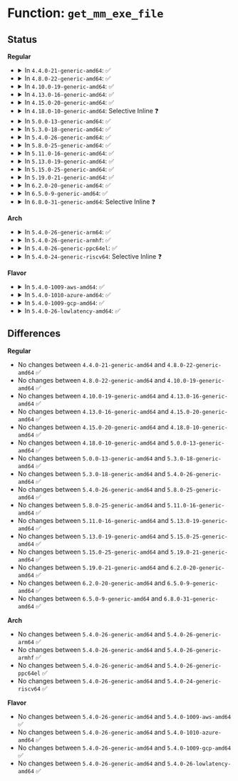 # Function: <code>get_mm_exe_file</code>

## Status
<b>Regular</b>
<ul>
<li>
<details>
<summary>In <code>4.4.0-21-generic-amd64</code>: ✅</summary>

```c
struct file * get_mm_exe_file(struct mm_struct * mm)
```

```json
{
  "name": "get_mm_exe_file",
  "collision_type": "Unique Global",
  "inline_type": "No",
  "funcs": [
    {
      "addr": 18446744071579359728,
      "name": "get_mm_exe_file",
      "external": true,
      "loc": "kernel/fork.c:758",
      "file": "kernel/fork.c",
      "inline": "seen, unknown",
      "caller_inline": [],
      "caller_func": [
        "kernel/fork.c:copy_process",
        "kernel/sys.c:prctl_set_mm_exe_file",
        "kernel/audit.c:audit_log_d_path_exe",
        "fs/coredump.c:do_coredump",
        "fs/proc/base.c:proc_exe_link",
        "security/tomoyo/util.c:tomoyo_get_exe"
      ]
    }
  ],
  "symbols": [
    {
      "addr": 18446744071579359728,
      "name": "get_mm_exe_file",
      "section": ".text",
      "bind": "STB_GLOBAL",
      "size": 94
    }
  ]
}
```
</details>
</li>
<li>
<details>
<summary>In <code>4.8.0-22-generic-amd64</code>: ✅</summary>

```c
struct file * get_mm_exe_file(struct mm_struct * mm)
```

```json
{
  "name": "get_mm_exe_file",
  "collision_type": "Unique Global",
  "inline_type": "No",
  "funcs": [
    {
      "addr": 18446744071579366800,
      "name": "get_mm_exe_file",
      "external": true,
      "loc": "kernel/fork.c:793",
      "file": "kernel/fork.c",
      "inline": "seen, unknown",
      "caller_inline": [],
      "caller_func": [
        "kernel/fork.c:get_task_exe_file",
        "kernel/sys.c:prctl_set_mm_exe_file",
        "kernel/audit.c:audit_log_d_path_exe",
        "fs/coredump.c:do_coredump",
        "security/tomoyo/util.c:tomoyo_get_exe"
      ]
    }
  ],
  "symbols": [
    {
      "addr": 18446744071579366800,
      "name": "get_mm_exe_file",
      "section": ".text",
      "bind": "STB_GLOBAL",
      "size": 94
    }
  ]
}
```
</details>
</li>
<li>
<details>
<summary>In <code>4.10.0-19-generic-amd64</code>: ✅</summary>

```c
struct file * get_mm_exe_file(struct mm_struct * mm)
```

```json
{
  "name": "get_mm_exe_file",
  "collision_type": "Unique Global",
  "inline_type": "No",
  "funcs": [
    {
      "addr": 18446744071579384896,
      "name": "get_mm_exe_file",
      "external": true,
      "loc": "kernel/fork.c:947",
      "file": "kernel/fork.c",
      "inline": "seen, unknown",
      "caller_inline": [],
      "caller_func": [
        "kernel/fork.c:get_task_exe_file",
        "kernel/sys.c:prctl_set_mm_exe_file",
        "kernel/audit.c:audit_log_d_path_exe",
        "fs/coredump.c:do_coredump",
        "security/tomoyo/util.c:tomoyo_get_exe"
      ]
    }
  ],
  "symbols": [
    {
      "addr": 18446744071579384896,
      "name": "get_mm_exe_file",
      "section": ".text",
      "bind": "STB_GLOBAL",
      "size": 94
    }
  ]
}
```
</details>
</li>
<li>
<details>
<summary>In <code>4.13.0-16-generic-amd64</code>: ✅</summary>

```c
struct file * get_mm_exe_file(struct mm_struct * mm)
```

```json
{
  "name": "get_mm_exe_file",
  "collision_type": "Unique Global",
  "inline_type": "No",
  "funcs": [
    {
      "addr": 18446744071579372304,
      "name": "get_mm_exe_file",
      "external": true,
      "loc": "kernel/fork.c:994",
      "file": "kernel/fork.c",
      "inline": "seen, unknown",
      "caller_inline": [],
      "caller_func": [
        "kernel/fork.c:get_task_exe_file",
        "kernel/sys.c:prctl_set_mm_exe_file",
        "kernel/audit.c:audit_log_d_path_exe",
        "fs/coredump.c:do_coredump",
        "security/tomoyo/util.c:tomoyo_get_exe"
      ]
    }
  ],
  "symbols": [
    {
      "addr": 18446744071579372304,
      "name": "get_mm_exe_file",
      "section": ".text",
      "bind": "STB_GLOBAL",
      "size": 75
    }
  ]
}
```
</details>
</li>
<li>
<details>
<summary>In <code>4.15.0-20-generic-amd64</code>: ✅</summary>

```c
struct file * get_mm_exe_file(struct mm_struct * mm)
```

```json
{
  "name": "get_mm_exe_file",
  "collision_type": "Unique Global",
  "inline_type": "No",
  "funcs": [
    {
      "addr": 18446744071579399088,
      "name": "get_mm_exe_file",
      "external": true,
      "loc": "kernel/fork.c:1006",
      "file": "kernel/fork.c",
      "inline": "seen, unknown",
      "caller_inline": [],
      "caller_func": [
        "kernel/fork.c:get_task_exe_file",
        "kernel/sys.c:prctl_set_mm_exe_file",
        "kernel/audit.c:audit_log_d_path_exe",
        "fs/coredump.c:do_coredump",
        "security/tomoyo/util.c:tomoyo_get_exe"
      ]
    }
  ],
  "symbols": [
    {
      "addr": 18446744071579399088,
      "name": "get_mm_exe_file",
      "section": ".text",
      "bind": "STB_GLOBAL",
      "size": 81
    }
  ]
}
```
</details>
</li>
<li>
<details>
<summary>In <code>4.18.0-10-generic-amd64</code>: Selective Inline ❓</summary>

```c
struct file * get_mm_exe_file(struct mm_struct * mm)
```

```json
{
  "name": "get_mm_exe_file",
  "collision_type": "Unique Global",
  "inline_type": "Selective",
  "funcs": [
    {
      "addr": 18446744071579416599,
      "name": "get_mm_exe_file",
      "external": true,
      "loc": "kernel/fork.c:1075",
      "file": "kernel/fork.c",
      "inline": "not declared, inlined",
      "caller_inline": [
        "kernel/fork.c:copy_mm",
        "kernel/fork.c:get_task_exe_file"
      ],
      "caller_func": [
        "kernel/sys.c:prctl_set_mm_exe_file",
        "kernel/audit.c:audit_log_d_path_exe",
        "fs/coredump.c:do_coredump",
        "security/tomoyo/util.c:tomoyo_get_exe"
      ]
    }
  ],
  "symbols": [
    {
      "addr": 18446744071579413856,
      "name": "get_mm_exe_file",
      "section": ".text",
      "bind": "STB_GLOBAL",
      "size": 81
    }
  ]
}
```
</details>
</li>
<li>
<details>
<summary>In <code>5.0.0-13-generic-amd64</code>: ✅</summary>

```c
struct file * get_mm_exe_file(struct mm_struct * mm)
```

```json
{
  "name": "get_mm_exe_file",
  "collision_type": "Unique Global",
  "inline_type": "No",
  "funcs": [
    {
      "addr": 18446744071579443952,
      "name": "get_mm_exe_file",
      "external": true,
      "loc": "kernel/fork.c:1131",
      "file": "kernel/fork.c",
      "inline": "seen, unknown",
      "caller_inline": [],
      "caller_func": [
        "kernel/fork.c:get_task_exe_file",
        "kernel/sys.c:prctl_set_mm_exe_file",
        "kernel/audit.c:audit_log_d_path_exe",
        "fs/coredump.c:do_coredump",
        "security/tomoyo/util.c:tomoyo_get_exe"
      ]
    }
  ],
  "symbols": [
    {
      "addr": 18446744071579443952,
      "name": "get_mm_exe_file",
      "section": ".text",
      "bind": "STB_GLOBAL",
      "size": 81
    }
  ]
}
```
</details>
</li>
<li>
<details>
<summary>In <code>5.3.0-18-generic-amd64</code>: ✅</summary>

```c
struct file * get_mm_exe_file(struct mm_struct * mm)
```

```json
{
  "name": "get_mm_exe_file",
  "collision_type": "Unique Global",
  "inline_type": "No",
  "funcs": [
    {
      "addr": 18446744071579461184,
      "name": "get_mm_exe_file",
      "external": true,
      "loc": "kernel/fork.c:1148",
      "file": "kernel/fork.c",
      "inline": "seen, unknown",
      "caller_inline": [],
      "caller_func": [
        "kernel/fork.c:get_task_exe_file",
        "kernel/fork.c:dup_mmap",
        "kernel/sys.c:prctl_set_mm_exe_file",
        "kernel/audit.c:audit_log_d_path_exe",
        "security/tomoyo/util.c:tomoyo_get_exe"
      ]
    }
  ],
  "symbols": [
    {
      "addr": 18446744071579461184,
      "name": "get_mm_exe_file",
      "section": ".text",
      "bind": "STB_GLOBAL",
      "size": 58
    }
  ]
}
```
</details>
</li>
<li>
<details>
<summary>In <code>5.4.0-26-generic-amd64</code>: ✅</summary>

```c
struct file * get_mm_exe_file(struct mm_struct * mm)
```

```json
{
  "name": "get_mm_exe_file",
  "collision_type": "Unique Global",
  "inline_type": "No",
  "funcs": [
    {
      "addr": 18446744071579487232,
      "name": "get_mm_exe_file",
      "external": true,
      "loc": "kernel/fork.c:1163",
      "file": "kernel/fork.c",
      "inline": "seen, unknown",
      "caller_inline": [],
      "caller_func": [
        "kernel/fork.c:get_task_exe_file",
        "kernel/fork.c:dup_mmap",
        "kernel/sys.c:prctl_set_mm_exe_file",
        "kernel/audit.c:audit_log_d_path_exe",
        "security/tomoyo/util.c:tomoyo_get_exe"
      ]
    }
  ],
  "symbols": [
    {
      "addr": 18446744071579487232,
      "name": "get_mm_exe_file",
      "section": ".text",
      "bind": "STB_GLOBAL",
      "size": 58
    }
  ]
}
```
</details>
</li>
<li>
<details>
<summary>In <code>5.8.0-25-generic-amd64</code>: ✅</summary>

```c
struct file * get_mm_exe_file(struct mm_struct * mm)
```

```json
{
  "name": "get_mm_exe_file",
  "collision_type": "Unique Global",
  "inline_type": "No",
  "funcs": [
    {
      "addr": 18446744071579514944,
      "name": "get_mm_exe_file",
      "external": true,
      "loc": "kernel/fork.c:1177",
      "file": "kernel/fork.c",
      "inline": "seen, unknown",
      "caller_inline": [],
      "caller_func": [
        "kernel/fork.c:get_task_exe_file",
        "kernel/fork.c:dup_mmap",
        "kernel/sys.c:prctl_set_mm_exe_file",
        "kernel/audit.c:audit_log_multicast",
        "fs/coredump.c:cn_print_exe_file",
        "security/tomoyo/util.c:tomoyo_get_exe"
      ]
    }
  ],
  "symbols": [
    {
      "addr": 18446744071579514944,
      "name": "get_mm_exe_file",
      "section": ".text",
      "bind": "STB_GLOBAL",
      "size": 55
    }
  ]
}
```
</details>
</li>
<li>
<details>
<summary>In <code>5.11.0-16-generic-amd64</code>: ✅</summary>

```c
struct file * get_mm_exe_file(struct mm_struct * mm)
```

```json
{
  "name": "get_mm_exe_file",
  "collision_type": "Unique Global",
  "inline_type": "No",
  "funcs": [
    {
      "addr": 18446744071579496944,
      "name": "get_mm_exe_file",
      "external": true,
      "loc": "kernel/fork.c:1174",
      "file": "kernel/fork.c",
      "inline": "seen, unknown",
      "caller_inline": [],
      "caller_func": [
        "kernel/fork.c:get_task_exe_file",
        "kernel/fork.c:dup_mmap",
        "kernel/sys.c:prctl_set_mm_exe_file",
        "kernel/audit.c:audit_log_multicast",
        "fs/coredump.c:cn_print_exe_file",
        "security/tomoyo/util.c:tomoyo_get_exe"
      ]
    }
  ],
  "symbols": [
    {
      "addr": 18446744071579496944,
      "name": "get_mm_exe_file",
      "section": ".text",
      "bind": "STB_GLOBAL",
      "size": 77
    }
  ]
}
```
</details>
</li>
<li>
<details>
<summary>In <code>5.13.0-19-generic-amd64</code>: ✅</summary>

```c
struct file * get_mm_exe_file(struct mm_struct * mm)
```

```json
{
  "name": "get_mm_exe_file",
  "collision_type": "Unique Global",
  "inline_type": "No",
  "funcs": [
    {
      "addr": 18446744071579500736,
      "name": "get_mm_exe_file",
      "external": true,
      "loc": "kernel/fork.c:1180",
      "file": "kernel/fork.c",
      "inline": "seen, unknown",
      "caller_inline": [],
      "caller_func": [
        "kernel/fork.c:get_task_exe_file",
        "kernel/fork.c:dup_mmap",
        "kernel/sys.c:prctl_set_mm_exe_file",
        "kernel/audit.c:audit_log_multicast",
        "fs/coredump.c:cn_print_exe_file",
        "security/tomoyo/util.c:tomoyo_get_exe"
      ]
    }
  ],
  "symbols": [
    {
      "addr": 18446744071579500736,
      "name": "get_mm_exe_file",
      "section": ".text",
      "bind": "STB_GLOBAL",
      "size": 77
    }
  ]
}
```
</details>
</li>
<li>
<details>
<summary>In <code>5.15.0-25-generic-amd64</code>: ✅</summary>

```c
struct file * get_mm_exe_file(struct mm_struct * mm)
```

```json
{
  "name": "get_mm_exe_file",
  "collision_type": "Unique Global",
  "inline_type": "No",
  "funcs": [
    {
      "addr": 18446744071579578912,
      "name": "get_mm_exe_file",
      "external": true,
      "loc": "kernel/fork.c:1261",
      "file": "kernel/fork.c",
      "inline": "seen, unknown",
      "caller_inline": [],
      "caller_func": [
        "kernel/fork.c:get_task_exe_file",
        "kernel/fork.c:replace_mm_exe_file",
        "kernel/fork.c:dup_mmap",
        "kernel/audit.c:audit_log_multicast",
        "fs/coredump.c:cn_print_exe_file",
        "security/tomoyo/util.c:tomoyo_get_exe"
      ]
    }
  ],
  "symbols": [
    {
      "addr": 18446744071579578912,
      "name": "get_mm_exe_file",
      "section": ".text",
      "bind": "STB_GLOBAL",
      "size": 77
    }
  ]
}
```
</details>
</li>
<li>
<details>
<summary>In <code>5.19.0-21-generic-amd64</code>: ✅</summary>

```c
struct file * get_mm_exe_file(struct mm_struct * mm)
```

```json
{
  "name": "get_mm_exe_file",
  "collision_type": "Unique Global",
  "inline_type": "No",
  "funcs": [
    {
      "addr": 18446744071579669536,
      "name": "get_mm_exe_file",
      "external": true,
      "loc": "kernel/fork.c:1333",
      "file": "kernel/fork.c",
      "inline": "seen, unknown",
      "caller_inline": [],
      "caller_func": [
        "kernel/fork.c:get_task_exe_file",
        "kernel/fork.c:replace_mm_exe_file",
        "kernel/fork.c:dup_mmap",
        "kernel/audit.c:audit_log_task_info",
        "kernel/audit.c:audit_log_multicast",
        "fs/coredump.c:cn_print_exe_file",
        "security/tomoyo/util.c:tomoyo_get_exe"
      ]
    }
  ],
  "symbols": [
    {
      "addr": 18446744071579669536,
      "name": "get_mm_exe_file",
      "section": ".text",
      "bind": "STB_GLOBAL",
      "size": 97
    }
  ]
}
```
</details>
</li>
<li>
<details>
<summary>In <code>6.2.0-20-generic-amd64</code>: ✅</summary>

```c
struct file * get_mm_exe_file(struct mm_struct * mm)
```

```json
{
  "name": "get_mm_exe_file",
  "collision_type": "Unique Global",
  "inline_type": "No",
  "funcs": [
    {
      "addr": 18446744071579789632,
      "name": "get_mm_exe_file",
      "external": true,
      "loc": "kernel/fork.c:1357",
      "file": "kernel/fork.c",
      "inline": "seen, unknown",
      "caller_inline": [],
      "caller_func": [
        "kernel/fork.c:get_task_exe_file",
        "kernel/fork.c:replace_mm_exe_file",
        "kernel/fork.c:dup_mmap",
        "kernel/audit.c:audit_log_task_info",
        "kernel/audit.c:audit_log_multicast",
        "fs/coredump.c:cn_print_exe_file",
        "security/tomoyo/util.c:tomoyo_get_exe"
      ]
    }
  ],
  "symbols": [
    {
      "addr": 18446744071579789632,
      "name": "get_mm_exe_file",
      "section": ".text",
      "bind": "STB_GLOBAL",
      "size": 97
    }
  ]
}
```
</details>
</li>
<li>
<details>
<summary>In <code>6.5.0-9-generic-amd64</code>: ✅</summary>

```c
struct file * get_mm_exe_file(struct mm_struct * mm)
```

```json
{
  "name": "get_mm_exe_file",
  "collision_type": "Unique Global",
  "inline_type": "No",
  "funcs": [
    {
      "addr": 18446744071579837152,
      "name": "get_mm_exe_file",
      "external": true,
      "loc": "kernel/fork.c:1498",
      "file": "kernel/fork.c",
      "inline": "seen, unknown",
      "caller_inline": [],
      "caller_func": [
        "kernel/fork.c:get_task_exe_file",
        "kernel/fork.c:replace_mm_exe_file",
        "kernel/fork.c:dup_mmap",
        "kernel/audit.c:audit_log_task_info",
        "kernel/audit.c:audit_log_multicast",
        "fs/coredump.c:cn_print_exe_file",
        "security/tomoyo/util.c:tomoyo_get_exe"
      ]
    }
  ],
  "symbols": [
    {
      "addr": 18446744071579837152,
      "name": "get_mm_exe_file",
      "section": ".text",
      "bind": "STB_GLOBAL",
      "size": 97
    }
  ]
}
```
</details>
</li>
<li>
<details>
<summary>In <code>6.8.0-31-generic-amd64</code>: Selective Inline ❓</summary>

```c
struct file * get_mm_exe_file(struct mm_struct * mm)
```

```json
{
  "name": "get_mm_exe_file",
  "collision_type": "Unique Global",
  "inline_type": "Selective",
  "funcs": [
    {
      "addr": 18446744071579877861,
      "name": "get_mm_exe_file",
      "external": true,
      "loc": "kernel/fork.c:1494",
      "file": "kernel/fork.c",
      "inline": "not declared, inlined",
      "caller_inline": [
        "kernel/fork.c:get_task_exe_file",
        "kernel/fork.c:replace_mm_exe_file",
        "kernel/fork.c:dup_mmap"
      ],
      "caller_func": [
        "kernel/audit.c:audit_log_task_info",
        "kernel/audit.c:audit_log_multicast",
        "kernel/audit_watch.c:audit_exe_compare",
        "fs/coredump.c:cn_print_exe_file",
        "security/tomoyo/util.c:tomoyo_get_exe"
      ]
    }
  ],
  "symbols": [
    {
      "addr": 18446744071579877728,
      "name": "get_mm_exe_file",
      "section": ".text",
      "bind": "STB_GLOBAL",
      "size": 53
    }
  ]
}
```
</details>
</li>
</ul>
<b>Arch</b>
<ul>
<li>
<details>
<summary>In <code>5.4.0-26-generic-arm64</code>: ✅</summary>

```c
struct file * get_mm_exe_file(struct mm_struct * mm)
```

```json
{
  "name": "get_mm_exe_file",
  "collision_type": "Unique Global",
  "inline_type": "No",
  "funcs": [
    {
      "addr": 18446603336490621000,
      "name": "get_mm_exe_file",
      "external": true,
      "loc": "kernel/fork.c:1163",
      "file": "kernel/fork.c",
      "inline": "seen, unknown",
      "caller_inline": [],
      "caller_func": [
        "kernel/fork.c:get_task_exe_file",
        "kernel/fork.c:dup_mmap",
        "kernel/sys.c:prctl_set_mm_exe_file",
        "kernel/audit.c:audit_log_d_path_exe",
        "security/tomoyo/util.c:tomoyo_get_exe"
      ]
    }
  ],
  "symbols": [
    {
      "addr": 18446603336490621000,
      "name": "get_mm_exe_file",
      "section": ".text",
      "bind": "STB_GLOBAL",
      "size": 116
    }
  ]
}
```
</details>
</li>
<li>
<details>
<summary>In <code>5.4.0-26-generic-armhf</code>: ✅</summary>

```c
struct file * get_mm_exe_file(struct mm_struct * mm)
```

```json
{
  "name": "get_mm_exe_file",
  "collision_type": "Unique Global",
  "inline_type": "No",
  "funcs": [
    {
      "addr": 3224701964,
      "name": "get_mm_exe_file",
      "external": true,
      "loc": "kernel/fork.c:1163",
      "file": "kernel/fork.c",
      "inline": "seen, unknown",
      "caller_inline": [],
      "caller_func": [
        "kernel/fork.c:get_task_exe_file",
        "kernel/fork.c:dup_mmap",
        "kernel/sys.c:prctl_set_mm_exe_file",
        "kernel/audit.c:audit_log_d_path_exe",
        "fs/coredump.c:format_corename",
        "security/tomoyo/util.c:tomoyo_get_exe"
      ]
    }
  ],
  "symbols": [
    {
      "addr": 3224701964,
      "name": "get_mm_exe_file",
      "section": ".text",
      "bind": "STB_GLOBAL",
      "size": 104
    }
  ]
}
```
</details>
</li>
<li>
<details>
<summary>In <code>5.4.0-26-generic-ppc64el</code>: ✅</summary>

```c
struct file * get_mm_exe_file(struct mm_struct * mm)
```

```json
{
  "name": "get_mm_exe_file",
  "collision_type": "Unique Global",
  "inline_type": "No",
  "funcs": [
    {
      "addr": 13835058055283435024,
      "name": "get_mm_exe_file",
      "external": true,
      "loc": "kernel/fork.c:1163",
      "file": "kernel/fork.c",
      "inline": "seen, unknown",
      "caller_inline": [],
      "caller_func": [
        "kernel/fork.c:get_task_exe_file",
        "kernel/fork.c:dup_mmap",
        "kernel/sys.c:prctl_set_mm_exe_file",
        "kernel/audit.c:audit_log_d_path_exe",
        "security/tomoyo/util.c:tomoyo_get_exe"
      ]
    }
  ],
  "symbols": [
    {
      "addr": 13835058055283435024,
      "name": "get_mm_exe_file",
      "section": ".text",
      "bind": "STB_GLOBAL",
      "size": 88
    }
  ]
}
```
</details>
</li>
<li>
<details>
<summary>In <code>5.4.0-24-generic-riscv64</code>: Selective Inline ❓</summary>

```c
struct file * get_mm_exe_file(struct mm_struct * mm)
```

```json
{
  "name": "get_mm_exe_file",
  "collision_type": "Unique Global",
  "inline_type": "Selective",
  "funcs": [
    {
      "addr": 18446743936271380202,
      "name": "get_mm_exe_file",
      "external": true,
      "loc": "kernel/fork.c:1163",
      "file": "kernel/fork.c",
      "inline": "not declared, inlined",
      "caller_inline": [
        "kernel/fork.c:get_task_exe_file",
        "kernel/fork.c:dup_mmap"
      ],
      "caller_func": [
        "kernel/sys.c:prctl_set_mm_exe_file",
        "kernel/audit.c:audit_log_d_path_exe",
        "security/tomoyo/util.c:tomoyo_get_exe"
      ]
    }
  ],
  "symbols": [
    {
      "addr": 18446743936271377186,
      "name": "get_mm_exe_file",
      "section": ".text",
      "bind": "STB_GLOBAL",
      "size": 82
    }
  ]
}
```
</details>
</li>
</ul>
<b>Flavor</b>
<ul>
<li>
<details>
<summary>In <code>5.4.0-1009-aws-amd64</code>: ✅</summary>

```c
struct file * get_mm_exe_file(struct mm_struct * mm)
```

```json
{
  "name": "get_mm_exe_file",
  "collision_type": "Unique Global",
  "inline_type": "No",
  "funcs": [
    {
      "addr": 18446744071579460896,
      "name": "get_mm_exe_file",
      "external": true,
      "loc": "kernel/fork.c:1163",
      "file": "kernel/fork.c",
      "inline": "seen, unknown",
      "caller_inline": [],
      "caller_func": [
        "kernel/fork.c:get_task_exe_file",
        "kernel/fork.c:dup_mmap",
        "kernel/sys.c:prctl_set_mm_exe_file",
        "kernel/audit.c:audit_log_d_path_exe",
        "security/tomoyo/util.c:tomoyo_get_exe"
      ]
    }
  ],
  "symbols": [
    {
      "addr": 18446744071579460896,
      "name": "get_mm_exe_file",
      "section": ".text",
      "bind": "STB_GLOBAL",
      "size": 58
    }
  ]
}
```
</details>
</li>
<li>
<details>
<summary>In <code>5.4.0-1010-azure-amd64</code>: ✅</summary>

```c
struct file * get_mm_exe_file(struct mm_struct * mm)
```

```json
{
  "name": "get_mm_exe_file",
  "collision_type": "Unique Global",
  "inline_type": "No",
  "funcs": [
    {
      "addr": 18446744071579389856,
      "name": "get_mm_exe_file",
      "external": true,
      "loc": "kernel/fork.c:1163",
      "file": "kernel/fork.c",
      "inline": "seen, unknown",
      "caller_inline": [],
      "caller_func": [
        "kernel/fork.c:get_task_exe_file",
        "kernel/fork.c:dup_mmap",
        "kernel/sys.c:prctl_set_mm_exe_file",
        "kernel/audit.c:audit_log_d_path_exe",
        "security/tomoyo/util.c:tomoyo_get_exe"
      ]
    }
  ],
  "symbols": [
    {
      "addr": 18446744071579389856,
      "name": "get_mm_exe_file",
      "section": ".text",
      "bind": "STB_GLOBAL",
      "size": 58
    }
  ]
}
```
</details>
</li>
<li>
<details>
<summary>In <code>5.4.0-1009-gcp-amd64</code>: ✅</summary>

```c
struct file * get_mm_exe_file(struct mm_struct * mm)
```

```json
{
  "name": "get_mm_exe_file",
  "collision_type": "Unique Global",
  "inline_type": "No",
  "funcs": [
    {
      "addr": 18446744071579460816,
      "name": "get_mm_exe_file",
      "external": true,
      "loc": "kernel/fork.c:1163",
      "file": "kernel/fork.c",
      "inline": "seen, unknown",
      "caller_inline": [],
      "caller_func": [
        "kernel/fork.c:get_task_exe_file",
        "kernel/fork.c:dup_mmap",
        "kernel/sys.c:prctl_set_mm_exe_file",
        "kernel/audit.c:audit_log_d_path_exe",
        "security/tomoyo/util.c:tomoyo_get_exe"
      ]
    }
  ],
  "symbols": [
    {
      "addr": 18446744071579460816,
      "name": "get_mm_exe_file",
      "section": ".text",
      "bind": "STB_GLOBAL",
      "size": 58
    }
  ]
}
```
</details>
</li>
<li>
<details>
<summary>In <code>5.4.0-26-lowlatency-amd64</code>: ✅</summary>

```c
struct file * get_mm_exe_file(struct mm_struct * mm)
```

```json
{
  "name": "get_mm_exe_file",
  "collision_type": "Unique Global",
  "inline_type": "No",
  "funcs": [
    {
      "addr": 18446744071579493520,
      "name": "get_mm_exe_file",
      "external": true,
      "loc": "kernel/fork.c:1163",
      "file": "kernel/fork.c",
      "inline": "seen, unknown",
      "caller_inline": [],
      "caller_func": [
        "kernel/fork.c:get_task_exe_file",
        "kernel/fork.c:dup_mmap",
        "kernel/sys.c:prctl_set_mm_exe_file",
        "kernel/audit.c:audit_log_d_path_exe",
        "security/tomoyo/util.c:tomoyo_get_exe"
      ]
    }
  ],
  "symbols": [
    {
      "addr": 18446744071579493520,
      "name": "get_mm_exe_file",
      "section": ".text",
      "bind": "STB_GLOBAL",
      "size": 85
    }
  ]
}
```
</details>
</li>
</ul>

## Differences
<b>Regular</b>
<ul>
<li>
No changes between <code>4.4.0-21-generic-amd64</code> and <code>4.8.0-22-generic-amd64</code> ✅
</li>
<li>
No changes between <code>4.8.0-22-generic-amd64</code> and <code>4.10.0-19-generic-amd64</code> ✅
</li>
<li>
No changes between <code>4.10.0-19-generic-amd64</code> and <code>4.13.0-16-generic-amd64</code> ✅
</li>
<li>
No changes between <code>4.13.0-16-generic-amd64</code> and <code>4.15.0-20-generic-amd64</code> ✅
</li>
<li>
No changes between <code>4.15.0-20-generic-amd64</code> and <code>4.18.0-10-generic-amd64</code> ✅
</li>
<li>
No changes between <code>4.18.0-10-generic-amd64</code> and <code>5.0.0-13-generic-amd64</code> ✅
</li>
<li>
No changes between <code>5.0.0-13-generic-amd64</code> and <code>5.3.0-18-generic-amd64</code> ✅
</li>
<li>
No changes between <code>5.3.0-18-generic-amd64</code> and <code>5.4.0-26-generic-amd64</code> ✅
</li>
<li>
No changes between <code>5.4.0-26-generic-amd64</code> and <code>5.8.0-25-generic-amd64</code> ✅
</li>
<li>
No changes between <code>5.8.0-25-generic-amd64</code> and <code>5.11.0-16-generic-amd64</code> ✅
</li>
<li>
No changes between <code>5.11.0-16-generic-amd64</code> and <code>5.13.0-19-generic-amd64</code> ✅
</li>
<li>
No changes between <code>5.13.0-19-generic-amd64</code> and <code>5.15.0-25-generic-amd64</code> ✅
</li>
<li>
No changes between <code>5.15.0-25-generic-amd64</code> and <code>5.19.0-21-generic-amd64</code> ✅
</li>
<li>
No changes between <code>5.19.0-21-generic-amd64</code> and <code>6.2.0-20-generic-amd64</code> ✅
</li>
<li>
No changes between <code>6.2.0-20-generic-amd64</code> and <code>6.5.0-9-generic-amd64</code> ✅
</li>
<li>
No changes between <code>6.5.0-9-generic-amd64</code> and <code>6.8.0-31-generic-amd64</code> ✅
</li>
</ul>
<b>Arch</b>
<ul>
<li>
No changes between <code>5.4.0-26-generic-amd64</code> and <code>5.4.0-26-generic-arm64</code> ✅
</li>
<li>
No changes between <code>5.4.0-26-generic-amd64</code> and <code>5.4.0-26-generic-armhf</code> ✅
</li>
<li>
No changes between <code>5.4.0-26-generic-amd64</code> and <code>5.4.0-26-generic-ppc64el</code> ✅
</li>
<li>
No changes between <code>5.4.0-26-generic-amd64</code> and <code>5.4.0-24-generic-riscv64</code> ✅
</li>
</ul>
<b>Flavor</b>
<ul>
<li>
No changes between <code>5.4.0-26-generic-amd64</code> and <code>5.4.0-1009-aws-amd64</code> ✅
</li>
<li>
No changes between <code>5.4.0-26-generic-amd64</code> and <code>5.4.0-1010-azure-amd64</code> ✅
</li>
<li>
No changes between <code>5.4.0-26-generic-amd64</code> and <code>5.4.0-1009-gcp-amd64</code> ✅
</li>
<li>
No changes between <code>5.4.0-26-generic-amd64</code> and <code>5.4.0-26-lowlatency-amd64</code> ✅
</li>
</ul>

